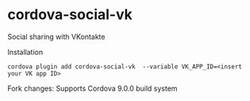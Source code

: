 cordova-social-vk
=================

Social sharing with VKontakte

Installation

    cordova plugin add cordova-social-vk  --variable VK_APP_ID=<insert your VK app ID>

Fork changes:
    Supports Cordova 9.0.0 build system
